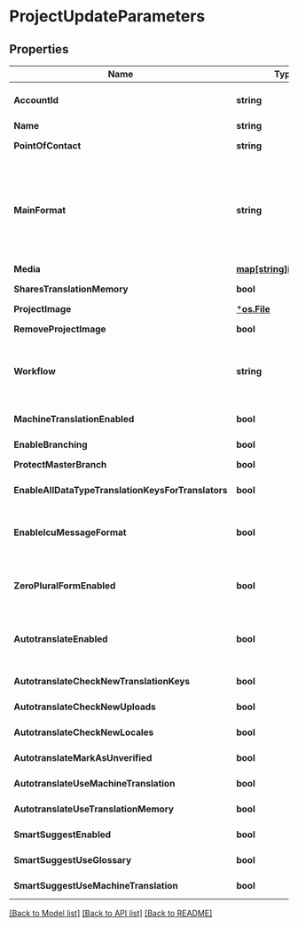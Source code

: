 # ProjectUpdateParameters

## Properties

Name | Type | Description | Notes
------------ | ------------- | ------------- | -------------
**AccountId** | **string** | Required if the requesting user is a member of multiple accounts. Account ID to specify the actual account the project should be created in. | [optional] 
**Name** | **string** | (Optional) Name of the project | [optional] 
**PointOfContact** | **string** | (Optional) User ID of the point of contact for the project. Pass &#x60;null&#x60; to unset. | [optional] 
**MainFormat** | **string** | (Optional) Main file format specified by its API Extension name. Used for locale downloads if no format is specified. For API Extension names of available file formats see &lt;a href&#x3D;\&quot;https://support.phrase.com/hc/en-us/sections/6111343326364\&quot;&gt;Format Guide&lt;/a&gt; or our &lt;a href&#x3D;\&quot;#formats\&quot;&gt;Formats API Endpoint&lt;/a&gt;. | [optional] 
**Media** | [**map[string]interface{}**](object.md) |  | [optional] 
**SharesTranslationMemory** | **bool** | (Optional) Indicates whether the project should share the account&#39;s translation memory | [optional] 
**ProjectImage** | [***os.File**](*os.File.md) | (Optional) Image to identify the project | [optional] 
**RemoveProjectImage** | **bool** | (Optional) Indicates whether the project image should be deleted. | [optional] 
**Workflow** | **string** | (Optional) Review Workflow. \&quot;simple\&quot; / \&quot;review\&quot;. &lt;a href&#x3D;\&quot;https://support.phrase.com/hc/en-us/articles/5784094755484\&quot;&gt;Read more&lt;/a&gt; | [optional] 
**MachineTranslationEnabled** | **bool** | (Optional) Enable machine translation support in the project. Required for Autopilot and Smart Suggest | [optional] 
**EnableBranching** | **bool** | (Optional) Enable branching in the project | [optional] 
**ProtectMasterBranch** | **bool** | (Optional) Protect the master branch in project where branching is enabled | [optional] 
**EnableAllDataTypeTranslationKeysForTranslators** | **bool** | (Optional) Otherwise, translators are not allowed to edit translations other than strings | [optional] 
**EnableIcuMessageFormat** | **bool** | (Optional) We can validate and highlight your ICU messages. &lt;a href&#x3D;\&quot;https://support.phrase.com/hc/en-us/articles/5822319545116\&quot;&gt;Read more&lt;/a&gt; | [optional] 
**ZeroPluralFormEnabled** | **bool** | (Optional) Displays the input fields for the &#39;ZERO&#39; plural form for every key as well although only some languages require the &#39;ZERO&#39; explicitly. | [optional] 
**AutotranslateEnabled** | **bool** | (Optional) Autopilot, requires machine_translation_enabled. &lt;a href&#x3D;\&quot;https://support.phrase.com/hc/en-us/articles/5822187934364\&quot;&gt;Read more&lt;/a&gt; | [optional] 
**AutotranslateCheckNewTranslationKeys** | **bool** | (Optional) Requires autotranslate_enabled to be true | [optional] 
**AutotranslateCheckNewUploads** | **bool** | (Optional) Requires autotranslate_enabled to be true | [optional] 
**AutotranslateCheckNewLocales** | **bool** | (Optional) Requires autotranslate_enabled to be true | [optional] 
**AutotranslateMarkAsUnverified** | **bool** | (Optional) Requires autotranslate_enabled to be true | [optional] 
**AutotranslateUseMachineTranslation** | **bool** | (Optional) Requires autotranslate_enabled to be true | [optional] 
**AutotranslateUseTranslationMemory** | **bool** | (Optional) Requires autotranslate_enabled to be true | [optional] 
**SmartSuggestEnabled** | **bool** | (Optional) Smart Suggest, requires machine_translation_enabled | [optional] 
**SmartSuggestUseGlossary** | **bool** | (Optional) Requires smart_suggest_enabled to be true | [optional] 
**SmartSuggestUseMachineTranslation** | **bool** | (Optional) Requires smart_suggest_enabled to be true | [optional] 

[[Back to Model list]](../README.md#documentation-for-models) [[Back to API list]](../README.md#documentation-for-api-endpoints) [[Back to README]](../README.md)


